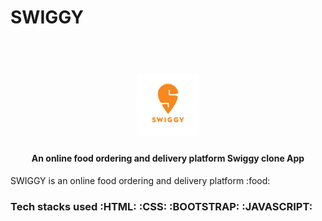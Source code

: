 # SWIGGY

<h1 align="center">
    <br>
    <img src="Resource/Swiggy-PNG-Logo.png" alt="SWIGGY" width="100px" height="100px">
  </h1>

  <h4 align="center">An online food ordering and delivery platform Swiggy clone App</h4>


SWIGGY is an online food ordering and delivery platform :food:

### Tech stacks used :HTML:  :CSS: :BOOTSTRAP: :JAVASCRIPT:




